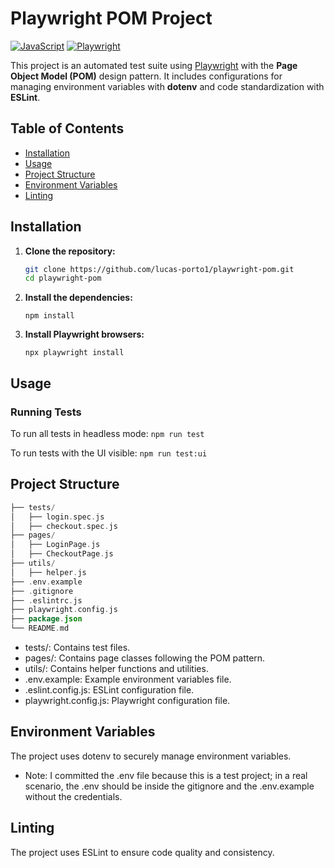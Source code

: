 # Playwright POM Project
[![JavaScript](https://img.shields.io/badge/JavaScript-yellow.svg)](https://developer.mozilla.org/pt-BR/docs/Web/JavaScript)
[![Playwright](https://img.shields.io/badge/Playwright-blue.svg)](https://playwright.dev/)

This project is an automated test suite using [Playwright](https://playwright.dev/) with the **Page Object Model (POM)** design pattern. It includes configurations for managing environment variables with **dotenv** and code standardization with **ESLint**.

## Table of Contents

- [Installation](#installation)
- [Usage](#usage)
- [Project Structure](#project-structure)
- [Environment Variables](#environment-variables)
- [Linting](#linting)

## Installation

1. **Clone the repository:**

   ```bash
   git clone https://github.com/lucas-porto1/playwright-pom.git
   cd playwright-pom
   ```

2. **Install the dependencies:**

   ```
   npm install
   ```

3. **Install Playwright browsers:**

   ```
   npx playwright install
   ```

## Usage

### Running Tests
To run all tests in headless mode:
``` npm run test ```

To run tests with the UI visible:
``` npm run test:ui ```

## Project Structure

```kotlin
├── tests/
│   ├── login.spec.js
│   ├── checkout.spec.js
├── pages/
│   ├── LoginPage.js
│   ├── CheckoutPage.js
├── utils/
│   ├── helper.js
├── .env.example
├── .gitignore
├── .eslintrc.js
├── playwright.config.js
├── package.json
└── README.md
```

- tests/: Contains test files.
- pages/: Contains page classes following the POM pattern.
- utils/: Contains helper functions and utilities.
- .env.example: Example environment variables file.
- .eslint.config.js: ESLint configuration file.
- playwright.config.js: Playwright configuration file.

## Environment Variables
The project uses dotenv to securely manage environment variables.
- Note: I committed the .env file because this is a test project; in a real scenario, the .env should be inside the gitignore and the .env.example without the credentials.


## Linting
The project uses ESLint to ensure code quality and consistency.
